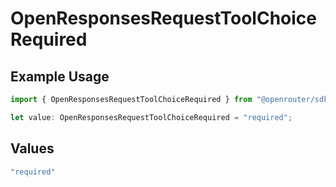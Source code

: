 # OpenResponsesRequestToolChoiceRequired

## Example Usage

```typescript
import { OpenResponsesRequestToolChoiceRequired } from "@openrouter/sdk/models";

let value: OpenResponsesRequestToolChoiceRequired = "required";
```

## Values

```typescript
"required"
```